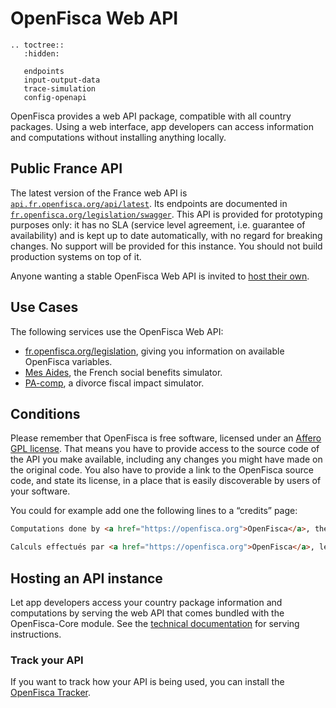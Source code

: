 # <i class="fas fa-cloud"></i> OpenFisca Web API

```eval_rst
.. toctree::
   :hidden:

   endpoints
   input-output-data
   trace-simulation
   config-openapi
```

OpenFisca provides a web API package, compatible with all country packages.
Using a web interface, app developers can access information and computations without installing anything locally.

## Public France API

The latest version of the France web API is [`api.fr.openfisca.org/api/latest`](https://api.fr.openfisca.org/api/latest). Its endpoints are documented in [`fr.openfisca.org/legislation/swagger`](https://fr.openfisca.org/legislation/swagger). This API is provided for prototyping purposes only: it has no SLA (service level agreement, i.e. guarantee of availability) and is kept up to date automatically, with no regard for breaking changes. No support will be provided for this instance. You should not build production systems on top of it.

Anyone wanting a stable OpenFisca Web API is invited to [host their own](#hosting-an-api-instance).

## Use Cases

The following services use the OpenFisca Web API:

- [fr.openfisca.org/legislation](https://fr.openfisca.org/legislation), giving you information on available OpenFisca variables.
- [Mes Aides](https://mes-aides.gouv.fr), the French social benefits simulator.
- [PA-comp](https://pa-comp.firebaseapp.com), a divorce fiscal impact simulator.

## Conditions

Please remember that OpenFisca is free software, licensed under an [Affero GPL license](https://choosealicense.com/licenses/agpl-3.0/). That means you have to provide access to the source code of the API you make available, including any changes you might have made on the original code. You also have to provide a link to the OpenFisca source code, and state its license, in a place that is easily discoverable by users of your software.

You could for example add one the following lines to a “credits” page:

```html
Computations done by <a href="https://openfisca.org">OpenFisca</a>, the <a href="https://choosealicense.com/licenses/agpl-3.0/" title="AGPL-3.0">free and open-source</a> social and fiscal computation engine. Source code available at <a href="https://github.com/openfisca">github.com/openfisca</a>.
```

```html
Calculs effectués par <a href="https://openfisca.org">OpenFisca</a>, le moteur <a href="https://choosealicense.com/licenses/agpl-3.0/" title="AGPL-3.0">libre et ouvert</a> du système social et fiscal. Code source disponible sur <a href="https://github.com/openfisca">github.com/openfisca</a>.
```
## Hosting an API instance

Let app developers access your country package information and computations by serving the web API that comes bundled with the OpenFisca-Core module. See the [technical documentation](https://github.com/openfisca/openfisca-core#serving-the-api) for serving instructions.

### Track your API

If you want to track how your API is being used, you can install the [OpenFisca Tracker](https://github.com/openfisca/openfisca-core#tracker).
